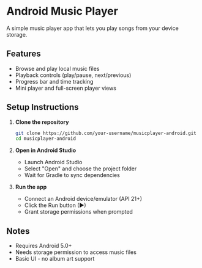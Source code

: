 # Android Music Player  

A simple music player app that lets you play songs from your device storage.

## Features
- Browse and play local music files  
- Playback controls (play/pause, next/previous)  
- Progress bar and time tracking  
- Mini player and full-screen player views  

## Setup Instructions  

1. **Clone the repository**  
   ```bash
   git clone https://github.com/your-username/musicplayer-android.git
   cd musicplayer-android
   ```

2. **Open in Android Studio**  
   - Launch Android Studio  
   - Select "Open" and choose the project folder  
   - Wait for Gradle to sync dependencies  

3. **Run the app**  
   - Connect an Android device/emulator (API 21+)  
   - Click the Run button (▶)  
   - Grant storage permissions when prompted  

## Notes  
- Requires Android 5.0+  
- Needs storage permission to access music files  
- Basic UI - no album art support  

